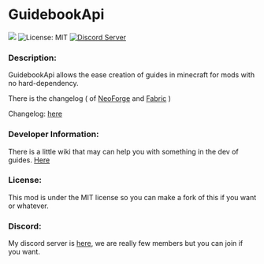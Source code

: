 # GuidebookApi
[![](https://cf.way2muchnoise.eu/large_949923_downloads.svg)](https://www.curseforge.com/minecraft/mc-mods/guidebookapi/) ![License: MIT](https://img.shields.io/badge/License-MIT-blue.svg) [![Discord Server](https://img.shields.io/discord/1144776748987322368)](https://discord.gg/peNvSDMqBJ)

### Description:
GuidebookApi allows the ease creation of guides in minecraft for mods with no hard-dependency.

There is the changelog ( of [NeoForge](https://neoforged.net) and [Fabric](https://fabricmc.net) )

Changelog: [here](https://github.com/wonejomb/GuidebookAPI/1.20.x-3.0.0/changelog/CHANGELOG.MD)

### Developer Information:
There is a little wiki that may can help you with something in the dev of guides. [Here](https://github.com/wonejomb/GuidebookAPI/wiki)

### License:
This mod is under the MIT license so you can make a fork of this if you want or whatever.

### Discord:

My discord server is [here](https://discord.gg/SEsYmTY8c2), we are really few members but you can join if you want.